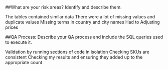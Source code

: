 ##What are your risk areas? Identify and describe them.

The tables contained similar data
There were a lot of missing values and duplicate values
Missing terms in country and city names
Had to Adjusting prices

##QA Process:
Describe your QA process and include the SQL queries used to execute it.

Validation by running sections of code in isolation
Checking SKUs are consistent
Checking my results and ensuring they added up to the appropriate count
